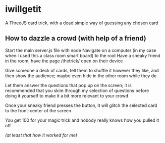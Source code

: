 # iwillgetit

A ThreeJS card trick, with a dead simple way of guessing any chosen card

## How to dazzle a crowd (with help of a friend)

Start the main server.js file with node
Navigate on a computer (in my case when I used this a class room smart board) to the root
Have a sneaky friend in the room, have the page /thetrick/ open on their device

Give someone a deck of cards, tell them to shuffle it however they like, and then show the audience; maybe even hide in the other room while they do

Let them answer the questions that pop up on the screen; it is recommended that you skim through my selection of questions before doing it yourself to make it a bit more relevant to your crowd

Once your sneaky friend presses the button, it will glitch the selected card to the front-center of the screen

You get 100 for your magic trick and nobody really knows how you pulled it off

*(at least that how it worked for me)*
